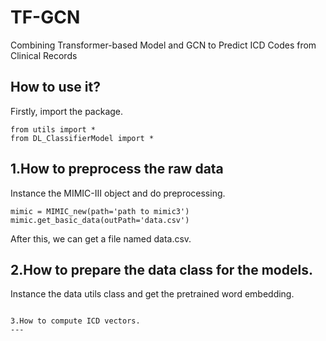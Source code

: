 TF-GCN
===
Combining Transformer-based Model and GCN to Predict ICD Codes from Clinical Records

How to use it?
------
Firstly, import the package.
```
from utils import *
from DL_ClassifierModel import *
```
1.How to preprocess the raw data
----
Instance the MIMIC-Ⅲ object and do preprocessing.
```
mimic = MIMIC_new(path='path to mimic3')
mimic.get_basic_data(outPath='data.csv')
```
After this, we can get a file named data.csv.

2.How to prepare the data class for the models.
---
Instance the data utils class and get the pretrained word embedding.
```

3.How to compute ICD vectors.
---
